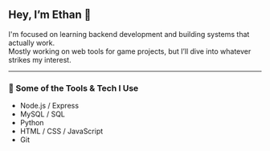 ## Hey, I’m Ethan 👋

I'm focused on learning backend development and building systems that actually work.  
Mostly working on web tools for game projects, but I’ll dive into whatever strikes my interest.

---

### 🔧 Some of the Tools & Tech I Use
- Node.js / Express  
- MySQL / SQL  
- Python  
- HTML / CSS / JavaScript  
- Git
